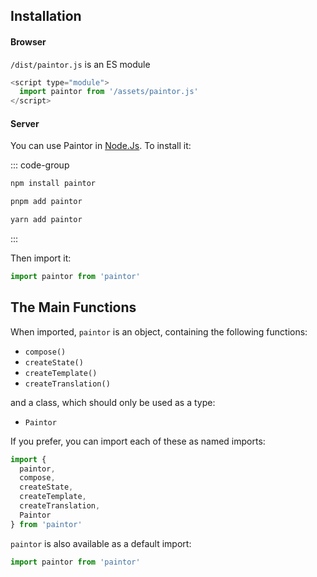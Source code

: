 ## Installation

#### Browser

`/dist/paintor.js` is an ES module

```js
<script type="module">
  import paintor from '/assets/paintor.js'
</script>
```

#### Server

You can use Paintor in [Node.Js](https://nodejs.org). To install it:

::: code-group
```bash [npm]
npm install paintor
```
```bash [pnpm]
pnpm add paintor
```
```bash [yarn]
yarn add paintor
```
:::

Then import it:
```js
import paintor from 'paintor'
```

## The Main Functions

When imported, `paintor` is an object, containing the following functions:
- `compose()`
- `createState()`
- `createTemplate()`
- `createTranslation()`

and a class, which should only be used as a type:
- `Paintor`

If you prefer, you can import each of these as named imports:
```js
import {
  paintor,
  compose,
  createState,
  createTemplate,
  createTranslation,
  Paintor
} from 'paintor'
```

`paintor` is also available as a default import:
```js
import paintor from 'paintor'
```

